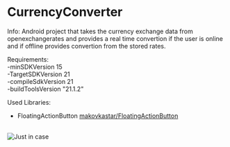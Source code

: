 # CurrencyConverter
Info:
Android project that takes the currency exchange data from openexchangerates and provides a real time convertion if the user is online and if offline provides convertion from the stored rates.

Requirements: <br>
-minSDKVersion 15  <br> 
-TargetSDKVersion 21 <br>
-compileSdkVersion 21 <br>
-buildToolsVersion "21.1.2" <br>

Used Libraries:
- FloatingActionButton
  <a href="https://github.com/makovkastar/FloatingActionButton">makovkastar/FloatingActionButton</a>

<br>

<img src="http://s3.postimg.org/v4sbdk0sz/Untitled.png" alt="Just in case" title="Tooltip"/>
